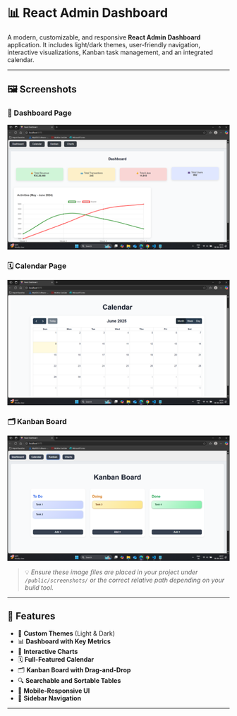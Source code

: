 
# 📊 React Admin Dashboard

A modern, customizable, and responsive **React Admin Dashboard** application. It includes light/dark themes, user-friendly navigation, interactive visualizations, Kanban task management, and an integrated calendar.

---

## 🖼️ Screenshots

### 📌 Dashboard Page
![Dashboard](https://github.com/Supusha1244/REACT-DASHBOARD/blob/main/Screenshot%201.png)

### 🗓️ Calendar Page
![Calender](https://github.com/Supusha1244/REACT-DASHBOARD/blob/main/Screenshot%202.png)

### 🗂 Kanban Board
![Kanban](https://github.com/Supusha1244/REACT-DASHBOARD/blob/main/Screenshot%203.png)

> 💡 _Ensure these image files are placed in your project under `/public/screenshots/` or the correct relative path depending on your build tool._

---

## 🌟 Features

- 🎨 **Custom Themes** (Light & Dark)
- 📊 **Dashboard with Key Metrics**
- 🧮 **Interactive Charts**
- 🗓 **Full-Featured Calendar**
- 🗂 **Kanban Board with Drag-and-Drop**
- 🔍 **Searchable and Sortable Tables**
- 📱 **Mobile-Responsive UI**
- 🔗 **Sidebar Navigation**

---

